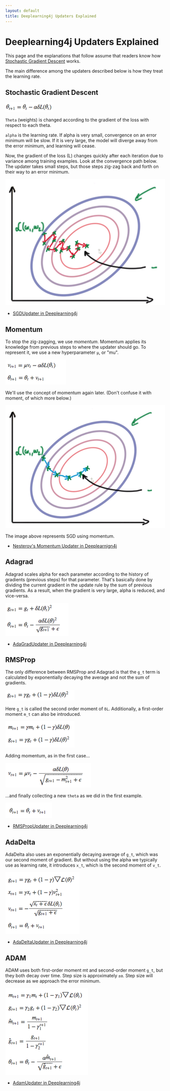 ```yaml
---
layout: default
title: Deeplearning4j Updaters Explained
---
```


# Deeplearning4j Updaters Explained

This page and the explanations that follow assume that readers know how [Stochastic Gradient Descent](./glossary.html#stochasticgradientdescent) works.

The main difference among the updaters described below is how they treat the learning rate. 

## Stochastic Gradient Descent

![Alt text](./img/updater_math1.png)

`Theta` (weights) is changed according to the gradient of the loss with respect to each theta.

`alpha` is the learning rate. If alpha is very small, convergence on an error minimum will be slow. If it is very large, the model will diverge away from the error minimum, and learning will cease.

Now, the gradient of the loss (L) changes quickly after each iteration due to variance among training examples. Look at the convergence path below. The updater takes small steps, but those steps zig-zag back and forth on their way to an error minimum.

![Alt text](./img/updater_1.png)

* [SGDUpdater in Deeplearning4j](https://github.com/deeplearning4j/deeplearning4j/blob/b585d6c1ae75e48e06db86880a5acd22593d3889/deeplearning4j-core/src/main/java/org/deeplearning4j/nn/updater/SgdUpdater.java)

## Momentum

To stop the zig-zagging, we use *momentum*. Momentum applies its knowledge from previous steps to where the updater should go. To represent it, we use a new hyperparameter `μ`, or "mu".

![Alt text](./img/updater_math2.png)

We'll use the concept of momentum again later. (Don't confuse it with moment, of which more below.)

![Alt text](./img/updater_2.png)

The image above represents SGD using momentum.

* [Nesterov's Momentum Updater in Deeplearnign4j](https://github.com/deeplearning4j/deeplearning4j/blob/b585d6c1ae75e48e06db86880a5acd22593d3889/deeplearning4j-core/src/main/java/org/deeplearning4j/nn/updater/NesterovsUpdater.java)

## Adagrad

Adagrad scales alpha for each parameter according to the history of gradients (previous steps) for that parameter. That's basically done by dividing the current gradient in the update rule by the sum of previous gradients. As a result, when the gradient is very large, alpha is reduced, and vice-versa.

![Alt text](./img/updater_math3.png)

* [AdaGradUpdater in Deeplearning4j](http://deeplearning4j.org/doc/org/deeplearning4j/nn/updater/AdaGradUpdater.html)

## RMSProp

The only difference between RMSProp and Adagrad is that the `g_t` term is calculated by exponentially decaying the average and not the sum of gradients.

![Alt text](./img/updater_math4.png)

Here `g_t` is called the second order moment of `δL`. Additionally, a first-order moment `m_t` can also be introduced.

![Alt text](./img/updater_math5.png)

Adding momentum, as in the first case...

![Alt text](./img/updater_math6.png)

...and finally collecting a new `theta` as we did in the first example.

![Alt text](./img/updater_math7.png)

* [RMSPropUpdater in Deeplearning4j](https://github.com/deeplearning4j/deeplearning4j/blob/b585d6c1ae75e48e06db86880a5acd22593d3889/deeplearning4j-core/src/main/java/org/deeplearning4j/nn/updater/RmsPropUpdater.java)

## AdaDelta

AdaDelta also uses an exponentially decaying average of `g_t`, which was our second moment of gradient. But without using the alpha we typically use as learning rate, it introduces `x_t`, which is the second moment of `v_t`. 

![Alt text](./img/updater_math8.png)

* [AdaDeltaUpdater in Deeplearning4j](http://nd4j.org/doc/org/nd4j/linalg/learning/AdaDelta.html)

## ADAM

ADAM uses both first-order moment mt and second-order moment `g_t`, but they both decay over time. Step size is approximately `±α`. Step size will decrease as we approach the error minimum.

![Alt text](./img/updater_math9.png)

* [AdamUpdater in Deeplearning4j](http://nd4j.org/doc/org/nd4j/linalg/learning/Adam.html)
